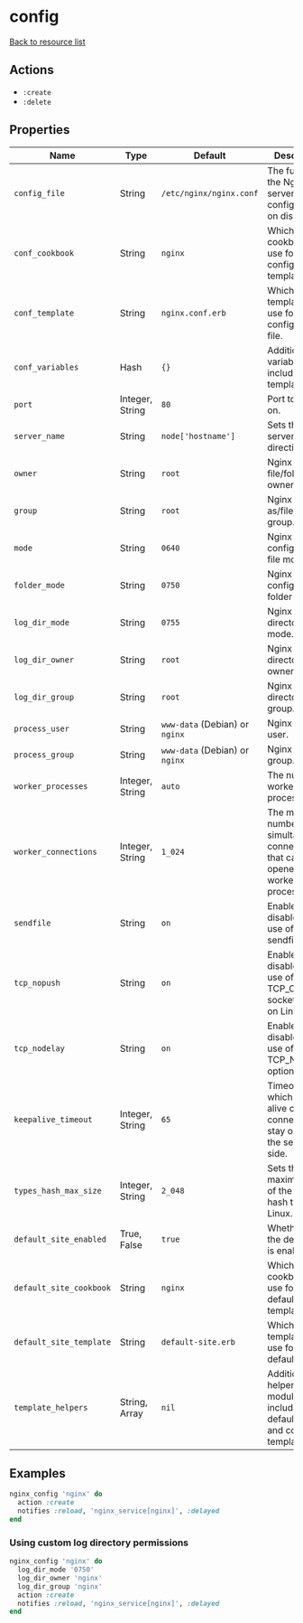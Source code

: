 # config

[Back to resource list](../README.md#resources)

## Actions

- `:create`
- `:delete`

## Properties

| Name                   | Type          | Default                          | Description                                                         |
| ---------------------- | ------------- | -------------------------------- | ------------------------------------------------------------------- |
| `config_file`          | String        | `/etc/nginx/nginx.conf`          | The full path to the Nginx server configuration on disk.            |
| `conf_cookbook`        | String        | `nginx`                          | Which cookbook to use for the configuration template.               |
| `conf_template`        | String        | `nginx.conf.erb`                 | Which template to use for the configuration file.                   |
| `conf_variables`       | Hash          | `{}`                             | Additional variables to include in conf template.                   |
| `port`                 | Integer, String | `80`                           | Port to listen on.                                                  |
| `server_name`          | String        | `node['hostname']`               | Sets the server_name directive.                                     |
| `owner`                | String        | `root`                           | Nginx file/folder owner.                                            |
| `group`                | String        | `root`                           | Nginx run-as/file/folder group.                                     |
| `mode`                 | String        | `0640`                           | Nginx configuration file mode.                                      |
| `folder_mode`          | String        | `0750`                           | Nginx configuration folder mode.                                    |
| `log_dir_mode`         | String        | `0755`                           | Nginx log directory mode.                                           |
| `log_dir_owner`        | String        | `root`                           | Nginx log directory owner.                                          |
| `log_dir_group`        | String        | `root`                           | Nginx log directory group.                                          |
| `process_user`         | String        | `www-data` (Debian) or `nginx`   | Nginx run-as user.                                                  |
| `process_group`        | String        | `www-data` (Debian) or `nginx`   | Nginx run-as group.                                                 |
| `worker_processes`     | Integer, String | `auto`                         | The number of worker processes.                                     |
| `worker_connections`   | Integer, String | `1_024`                        | The maximum number of simultaneous connections that can be opened by a worker process.|
| `sendfile`             | String        | `on`                             | Enables or disables the use of sendfile().                          |
| `tcp_nopush`           | String        | `on`                             | Enables or disables the use of the TCP_CORK socket option on Linux. |
| `tcp_nodelay`          | String        | `on`                             | Enables or disables the use of the TCP_NODELAY option.              |
| `keepalive_timeout`    | Integer, String | `65`                           | Timeout during which a keep-alive client connection will stay open on the server side.|
| `types_hash_max_size`  | Integer, String | `2_048`                        | Sets the maximum size of the types hash tables.on Linux.            |
| `default_site_enabled` | True, False   | `true`                           | Whether or not the default site is enabled.                         |
| `default_site_cookbook`| String        | `nginx`                          | Which cookbook to use for the default site template.                |
| `default_site_template`| String        | `default-site.erb`               | Which template to use for the default site.                         |
| `template_helpers`     | String, Array | `nil`                            | Additional helper modules to include in the default site and config template. |

## Examples

```ruby
nginx_config 'nginx' do
  action :create
  notifies :reload, 'nginx_service[nginx]', :delayed
end
```

### Using custom log directory permissions

```ruby
nginx_config 'nginx' do
  log_dir_mode '0750'
  log_dir_owner 'nginx'
  log_dir_group 'nginx'
  action :create
  notifies :reload, 'nginx_service[nginx]', :delayed
end
```
